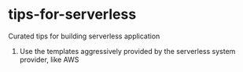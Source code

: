 # tips-for-serverless
Curated tips for building serverless application 


1. Use the templates aggressively provided by the serverless system provider, like AWS
